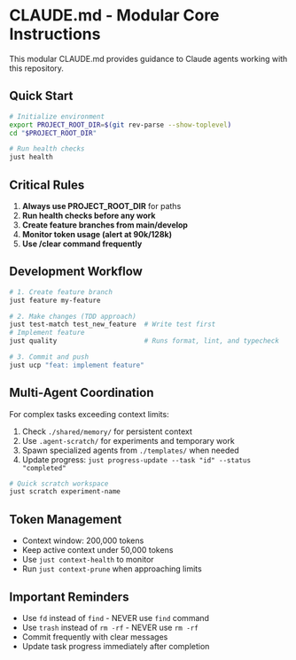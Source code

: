 # CLAUDE.md - Modular Core Instructions

This modular CLAUDE.md provides guidance to Claude agents working with this repository.

## Quick Start

```bash
# Initialize environment
export PROJECT_ROOT_DIR=$(git rev-parse --show-toplevel)
cd "$PROJECT_ROOT_DIR"

# Run health checks
just health
```

## Critical Rules

1. **Always use PROJECT_ROOT_DIR** for paths
2. **Run health checks before any work**
3. **Create feature branches from main/develop**
4. **Monitor token usage (alert at 90k/128k)**
5. **Use /clear command frequently**

## Development Workflow

```bash
# 1. Create feature branch
just feature my-feature

# 2. Make changes (TDD approach)
just test-match test_new_feature  # Write test first
# Implement feature
just quality                      # Runs format, lint, and typecheck

# 3. Commit and push
just ucp "feat: implement feature"
```

## Multi-Agent Coordination

For complex tasks exceeding context limits:

1. Check `./shared/memory/` for persistent context
2. Use `.agent-scratch/` for experiments and temporary work
3. Spawn specialized agents from `./templates/` when needed
4. Update progress: `just progress-update --task "id" --status "completed"`

```bash
# Quick scratch workspace
just scratch experiment-name
```

## Token Management

- Context window: 200,000 tokens
- Keep active context under 50,000 tokens
- Use `just context-health` to monitor
- Run `just context-prune` when approaching limits

## Important Reminders

- Use `fd` instead of `find` - NEVER use `find` command
- Use `trash` instead of `rm -rf` - NEVER use `rm -rf`
- Commit frequently with clear messages
- Update task progress immediately after completion